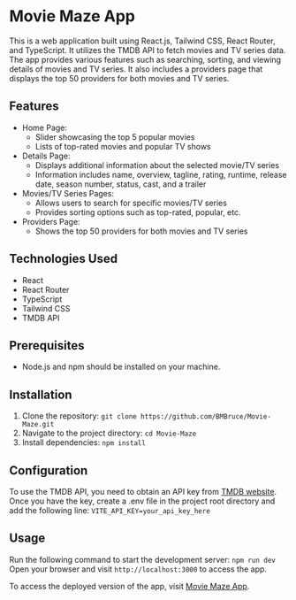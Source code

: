 # Movie Maze App

This is a web application built using React.js, Tailwind CSS, React Router, and TypeScript. It utilizes the TMDB API to fetch movies and TV series data. The app provides various features such as searching, sorting, and viewing details of movies and TV series. It also includes a providers page that displays the top 50 providers for both movies and TV series.

## Features

- Home Page:
  - Slider showcasing the top 5 popular movies
  - Lists of top-rated movies and popular TV shows
- Details Page:
  - Displays additional information about the selected movie/TV series
  - Information includes name, overview, tagline, rating, runtime, release date, season number, status, cast, and a trailer
- Movies/TV Series Pages:
  - Allows users to search for specific movies/TV series
  - Provides sorting options such as top-rated, popular, etc.
- Providers Page:
  - Shows the top 50 providers for both movies and TV series

## Technologies Used

- React
- React Router
- TypeScript
- Tailwind CSS
- TMDB API

## Prerequisites

- Node.js and npm should be installed on your machine.

## Installation

1. Clone the repository: `git clone https://github.com/BMBruce/Movie-Maze.git`
2. Navigate to the project directory: `cd Movie-Maze`
3. Install dependencies: `npm install`

## Configuration

To use the TMDB API, you need to obtain an API key from [TMDB website](https://www.themoviedb.org/documentation/api). Once you have the key, create a .env file in the project root directory and add the following line:
`VITE_API_KEY=your_api_key_here`

## Usage

Run the following command to start the development server:
`npm run dev`
Open your browser and visit `http://localhost:3000` to access the app.

To access the deployed version of the app, visit [Movie Maze App](https://movie-maze-app.netlify.app).
